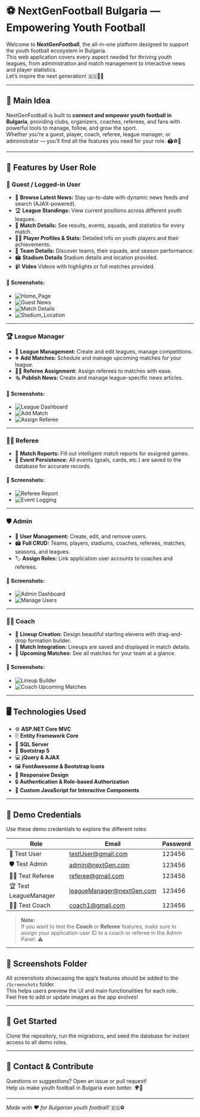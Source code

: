 # ⚽ NextGenFootball Bulgaria — Empowering Youth Football

Welcome to **NextGenFootball**, the all-in-one platform designed to support the youth football ecosystem in Bulgaria.  
This web application covers every aspect needed for thriving youth leagues, from administration and match management to interactive news and player statistics.  
Let’s inspire the next generation! 🇧🇬👦👧

---

## 🌟 Main Idea

NextGenFootball is built to **connect and empower youth football in Bulgaria**, providing clubs, organizers, coaches, referees, and fans with powerful tools to manage, follow, and grow the sport.  
Whether you’re a guest, player, coach, referee, league manager, or administrator — you’ll find all the features you need for your role. 🏟️⚽👥

---

## 🚀 Features by User Role

### 👀 Guest / Logged-in User

- 📰 **Browse Latest News:** Stay up-to-date with dynamic news feeds and search (AJAX-powered).
- 🏆 **League Standings:** View current positions across different youth leagues.
- 📅 **Match Details:** See results, events, squads, and statistics for every match.
- 🧑‍🎓 **Player Profiles & Stats:** Detailed info on youth players and their achievements.
- 👕 **Team Details:** Discover teams, their squads, and season performance.
- 🏟️ **Stadium Details** Stadium details and location provided.
- 📹 **Video** Videos with highlights or full matches provided.

#### 📸 Screenshots:  
- ![Home_Page](Screenshots/home-page.png)
- ![Guest News](Screenshots/guest-news.png)
- ![Match Details](Screenshots/match-details.png)
- ![Stadium_Location](Screenshots/stadium-details.png)
---

### 🏆 League Manager

- 🎩 **League Management:** Create and edit leagues, manage competitions.
- ➕ **Add Matches:** Schedule and manage upcoming matches for your league.
- 🧑‍⚖️ **Referee Assignment:** Assign referees to matches with ease.
- 🗞️ **Publish News:** Create and manage league-specific news articles.

#### 📸 Screenshots:  

- ![League Dashboard](Screenshots/league-manager-dashboard.png)
- ![Add Match](Screenshots/add-match.png)
- ![Assign Referee](Screenshots/assign-referees.png)

---

### 🧑‍⚖️ Referee

- 📝 **Match Reports:** Fill out intelligent match reports for assigned games.
- 💾 **Event Persistence:** All events (goals, cards, etc.) are saved to the database for accurate records.

#### 📸 Screenshots:  
- ![Referee Report](Screenshots/referee-report.png)
- ![Event Logging](Screenshots/event-logging.png)

---

### 🛡️ Admin

- 👤 **User Management:** Create, edit, and remove users.
- 🏟️ **Full CRUD:** Teams, players, stadiums, coaches, referees, matches, seasons, and leagues.
- 🏷️ **Assign Roles:** Link application user accounts to coaches and referees.

#### 📸 Screenshots:  

- ![Admin Dashboard](Screenshots/admin-dashboard.png)
- ![Manage Users](Screenshots/user-management.png)

---

### 🧑‍💼 Coach

- 🧩 **Lineup Creation:** Design beautiful starting elevens with drag-and-drop formation builder.
- 🎯 **Match Integration:** Lineups are saved and displayed in match details.
- 📆 **Upcoming Matches:** See all matches for your team at a glance.

#### 📸 Screenshots:  

- ![Lineup Builder](Screenshots/lineup.png)
- ![Coach Upcoming Matches](Screenshots/upcoming-matches.png)

---

## 🖥️ Technologies Used

- ⚙️ **ASP.NET Core MVC**  
- 🗄️ **Entity Framework Core**  
- 🏢 **SQL Server**  
- 🎨 **Bootstrap 5**  
- 💻 **jQuery & AJAX**  
- 🖼️ **FontAwesome & Bootstrap Icons**  
- 📱 **Responsive Design**  
- 🔒 **Authentication & Role-based Authorization**  
- 🧩 **Custom JavaScript for Interactive Components**  

---

## 📝 Demo Credentials

Use these demo credentials to explore the different roles:

| Role               | Email                        | Password  |
|--------------------|-----------------------------|-----------|
| 👤 Test User       | testUser@gmail.com           | 123456    |
| 🛡️ Test Admin      | admin@nextGen.com            | 123456    |
| 🧑‍⚖️ Test Referee  | referee@gmail.com            | 123456    |
| 🏆 Test LeagueManager| leagueManager@nextGen.com  | 123456    |
| 🧑‍💼 Test Coach     | coach1@gmail.com             | 123456    |

> **Note:**  
> If you want to test the **Coach** or **Referee** features, make sure to assign your application user ID to a coach or referee in the Admin Panel. ⚠️

---

## 🎨 Screenshots Folder

All screenshots showcasing the app’s features should be added to the `/Screenshots` folder.  
This helps users preview the UI and main functionalities for each role.  
Feel free to add or update images as the app evolves!

---

## 📢 Get Started

Clone the repository, run the migrations, and seed the database for instant access to all demo roles.

---

## 💬 Contact & Contribute

Questions or suggestions? Open an issue or pull request!  
Help us make youth football in Bulgaria even better. 🌍📝

---

_Made with ❤️ for Bulgarian youth football!_ 🇧🇬⚽
